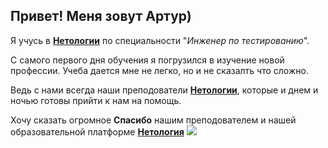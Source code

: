 ## Привет! Меня зовут Артур)

Я учусь в [**Нетологии**](https://netology.ru/) по специальности "_Инженер по тестированию_".

С самого первого дня обучения я погрузился в изучение новой профессии. Учеба дается мне не легко, но и не сказалть что сложно. 

Ведь с нами всегда наши преподователи [**Нетологии**](https://netology.ru/), которые и днем и ночью готовы прийти к нам на помощь.

Хочу сказать огромное **Спасибо** нашим преподователем и нашей образовательной платформе [**Нетология**](https://netology.ru/)
![](..img\новый-лого.png)